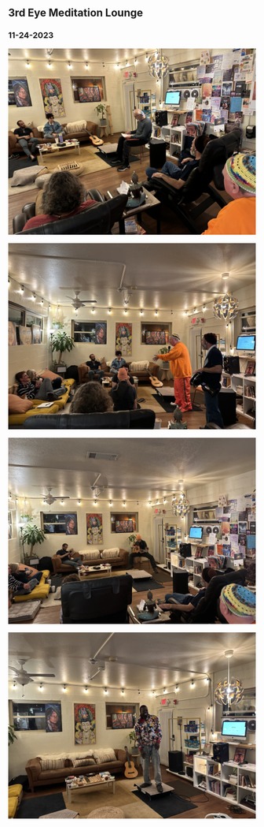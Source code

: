 ## 3rd Eye Meditation Lounge


### 11-24-2023 
![bill-jeffers](images/3rd-eye/11-24-2023-3rd-eye-bill.jpg)

![thom](images/3rd-eye/11-24-2023-3rd-eye-thom.jpg)

![santiago](images/3rd-eye/11-24-2023-3rd-eye-santiago.jpg)

![mike](images/3rd-eye/11-24-2023-3rd-eye-mike.jpg)